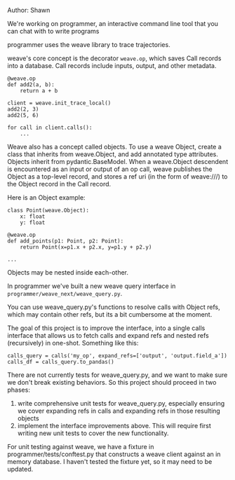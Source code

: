 Author: Shawn

We're working on programmer, an interactive command line tool that you can chat with to write programs

programmer uses the weave library to trace trajectories.

weave's core concept is the decorator `weave.op`, which saves Call records into a database. Call records include inputs, output, and other metadata.

```
@weave.op
def add2(a, b):
    return a + b

client = weave.init_trace_local()
add2(2, 3)
add2(5, 6)

for call in client.calls():
    ...
```

Weave also has a concept called objects. To use a weave Object, create a class that inherits from weave.Object, and add annotated type attributes. Objects inherit from pydantic.BaseModel. When a weave.Object descendent is encountered as an input or output of an op call, weave publishes the Object as a top-level record, and stores a ref uri (in the form of weave:///) to the Object record in the Call record.

Here is an Object example:

```
class Point(weave.Object):
    x: float
    y: float

@weave.op
def add_points(p1: Point, p2: Point):
    return Point(x=p1.x + p2.x, y=p1.y + p2.y)

...
```

Objects may be nested inside each-other.

In programmer we've built a new weave query interface in `programmer/weave_next/weave_query.py`.

You can use weave_query.py's functions to resolve calls with Object refs, which may contain other refs, but its a bit cumbersome at the moment.

The goal of this project is to improve the interface, into a single calls interface that allows us to fetch calls and expand refs and nested refs (recursively) in one-shot. Something like this:

```
calls_query = calls('my_op', expand_refs=['output', 'output.field_a'])
calls_df = calls_query.to_pandas()
```

There are not currently tests for weave_query.py, and we want to make sure we don't break existing behaviors. So this project should proceed in two phases:

1) write comprehensive unit tests for weave_query.py, especially ensuring we cover expanding refs in calls and expanding refs in those resulting objects
2) implement the interface improvements above. This will require first writing new unit tests to cover the new functionality.

For unit testing against weave, we have a fixture in programmer/tests/conftest.py that constructs a weave client against an in memory database. I haven't tested the fixture yet, so it may need to be updated.